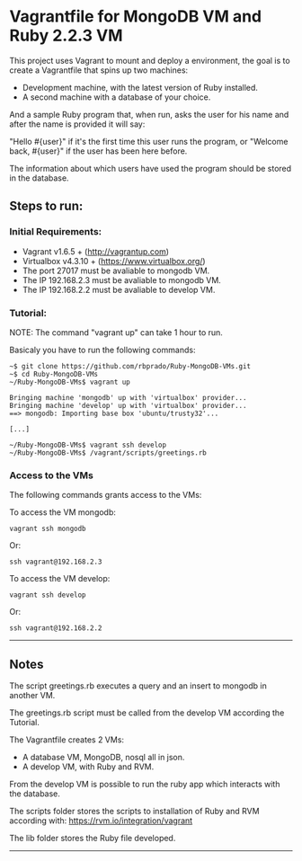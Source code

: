 # Vagrantfile for MongoDB VM and Ruby 2.2.3 VM

This project uses Vagrant to mount and deploy a environment, the 
goal is to create a Vagrantfile that spins up two machines:

 - Development machine, with the latest version of Ruby installed.
 - A second machine with a database of your choice.

And a sample Ruby program that, when run, asks the user for his
name and after the name is provided it will say:

"Hello #{user}" if it's the first time this user runs the program, or
"Welcome back, #{user}" if the user has been here before.

The information about which users have used the program should be
stored in the database.

## Steps to run:

### Initial Requirements:

  * Vagrant v1.6.5 + (http://vagrantup.com)
  * Virtualbox v4.3.10 + (https://www.virtualbox.org/)
  * The port 27017 must be avaliable to mongodb VM.
  * The IP 192.168.2.3 must be avaliable to mongodb VM.
  * The IP 192.168.2.2 must be avaliable to develop VM.

### Tutorial:
    
NOTE: The command "vagrant up" can take 1 hour to run.

Basicaly you have to run the following commands:
    
    ~$ git clone https://github.com/rbprado/Ruby-MongoDB-VMs.git
    ~$ cd Ruby-MongoDB-VMs
    ~/Ruby-MongoDB-VMs$ vagrant up

    Bringing machine 'mongodb' up with 'virtualbox' provider...
    Bringing machine 'develop' up with 'virtualbox' provider...
    ==> mongodb: Importing base box 'ubuntu/trusty32'...

    [...]

    ~/Ruby-MongoDB-VMs$ vagrant ssh develop
    ~/Ruby-MongoDB-VMs$ /vagrant/scripts/greetings.rb

### Access to the VMs

The following commands grants access to the VMs:

To access the VM mongodb:

    vagrant ssh mongodb

Or:

    ssh vagrant@192.168.2.3

To access the VM develop:

    vagrant ssh develop

Or:

    ssh vagrant@192.168.2.2

---

## Notes

The script greetings.rb executes a query and an insert to
mongodb in another VM.

The greetings.rb script must be called from the develop VM
according the Tutorial.

The Vagrantfile creates 2 VMs:

 - A database VM, MongoDB, nosql all in json.
 - A develop VM, with Ruby and RVM.

From the develop VM is possible to run the ruby app which 
interacts with the database.

The scripts folder stores the scripts to installation of 
Ruby and RVM according with: https://rvm.io/integration/vagrant

The lib folder stores the Ruby file developed.

---
